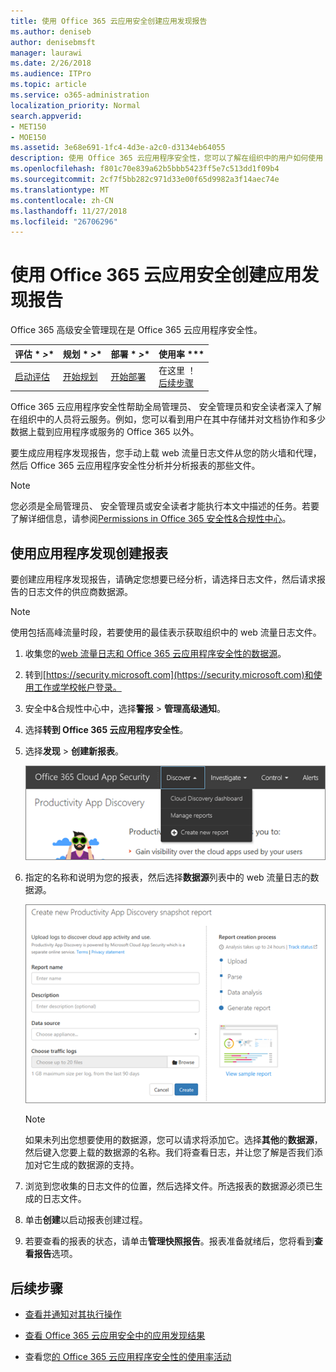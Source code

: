 ```yaml
---
title: 使用 Office 365 云应用安全创建应用发现报告
ms.author: deniseb
author: denisebmsft
manager: laurawi
ms.date: 2/26/2018
ms.audience: ITPro
ms.topic: article
ms.service: o365-administration
localization_priority: Normal
search.appverid:
- MET150
- MOE150
ms.assetid: 3e68e691-1fc4-4d3e-a2c0-d3134eb64055
description: 使用 Office 365 云应用程序安全性，您可以了解在组织中的用户如何使用 Office 365 和其他应用程序创建报告。
ms.openlocfilehash: f801c70e839a62b5bbb5423ff5e7c513dd1f09b4
ms.sourcegitcommit: 2cf7f5bb282c971d33e00f65d9982a3f14aec74e
ms.translationtype: MT
ms.contentlocale: zh-CN
ms.lasthandoff: 11/27/2018
ms.locfileid: "26706296"
---
```

# <a name="create-app-discovery-reports-using-office-365-cloud-app-security"></a>使用 Office 365 云应用安全创建应用发现报告

Office 365 高级安全管理现在是 Office 365 云应用程序安全性。
  
|评估 * *\>**|规划 * *\>**|部署 * *\>**|使用率 ***|
|:-----|:-----|:-----|:-----|
|[启动评估](office-365-cas-overview.md) <br/> |[开始规划](get-ready-for-office-365-cas.md) <br/> |[开始部署](turn-on-office-365-cas.md) <br/> |在这里 ！  <br/> [后续步骤](#next-steps) <br/> |
   
Office 365 云应用程序安全性帮助全局管理员、 安全管理员和安全读者深入了解在组织中的人员将云服务。例如，您可以看到用户在其中存储并对文档协作和多少数据上载到应用程序或服务的 Office 365 以外。
  
要生成应用程序发现报告，您手动上载 web 流量日志文件从您的防火墙和代理，然后 Office 365 云应用程序安全性分析并分析报表的那些文件。
  
> [!NOTE]
> 您必须是全局管理员、 安全管理员或安全读者才能执行本文中描述的任务。若要了解详细信息，请参阅[Permissions in Office 365 安全性&amp;合规性中心](permissions-in-the-security-and-compliance-center.md)。 
  
## <a name="create-a-report-with-app-discovery"></a>使用应用程序发现创建报表

要创建应用程序发现报告，请确定您想要已经分析，请选择日志文件，然后请求报告的日志文件的供应商数据源。
  
> [!NOTE]
> 使用包括高峰流量时段，若要使用的最佳表示获取组织中的 web 流量日志文件。 
  
1. 收集您的[web 流量日志和 Office 365 云应用程序安全性的数据源](web-traffic-logs-and-data-sources-for-ocas.md)。
    
2. 转到[https://security.microsoft.com](https://security.microsoft.com)和使用工作或学校帐户登录。 
    
3. 安全中&amp;合规性中心中，选择**警报** \> **管理高级通知**。
    
4. 选择**转到 Office 365 云应用程序安全性**。
    
5. 选择**发现** \> **创建新报表**。
    
    ![在 Office 365 CAS 门户中，选择发现](media/73b5299f-94b5-49dd-a00f-154d188eb2c5.png)
  
6. 指定的名称和说明为您的报表，然后选择**数据源**列表中的 web 流量日志的数据源。 
    
    ![在 O365 CAS 中，选择发现\>创建新报表](media/22e660f0-5eb2-49fa-9fea-f88a5809a07b.png)
  
    > [!NOTE]
    > 如果未列出您想要使用的数据源，您可以请求将添加它。选择**其他**的**数据源**，然后键入您要上载的数据源的名称。我们将查看日志，并让您了解是否我们添加对它生成的数据源的支持。 
  
7. 浏览到您收集的日志文件的位置，然后选择文件。所选报表的数据源必须已生成的日志文件。
    
8. 单击**创建**以启动报表创建过程。 
    
9. 若要查看的报表的状态，请单击**管理快照报告**。报表准备就绪后，您将看到**查看报告**选项。 
    
## <a name="next-steps"></a>后续步骤

- [查看并通知对其执行操作](review-office-365-cas-alerts.md)
    
- [查看 Office 365 云应用安全中的应用发现结果](review-app-discovery-findings-in-ocas.md)
    
- 查看您[的 Office 365 云应用程序安全性的使用率活动](utilization-activities-for-ocas.md)
    


